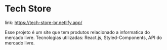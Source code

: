<h1>Tech Store</h1>

link: https://tech-store-br.netlify.app/

  Esse projeto é um site que tem produtos relacionado a informatica
do mercado livre.
Tecnologias utilizadas: React.js, Styled-Components, API do mercado livre.
  
